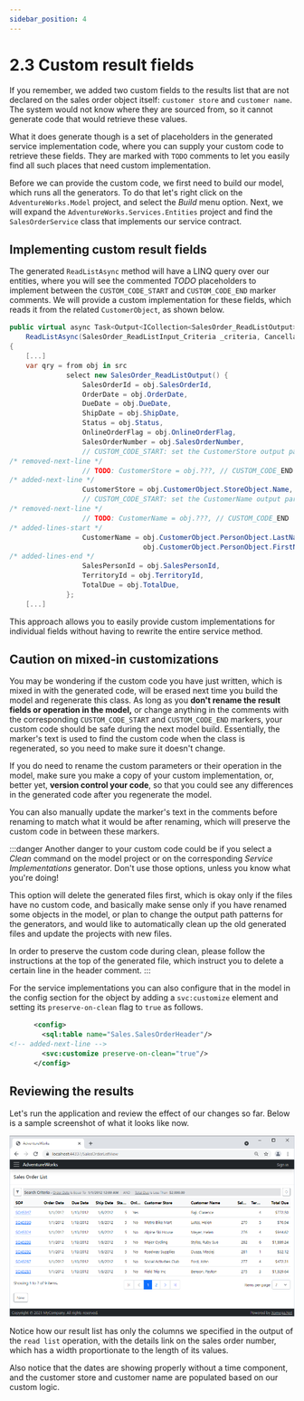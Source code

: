 ```yaml
---
sidebar_position: 4
---
```


# 2.3 Custom result fields

If you remember, we added two custom fields to the results list that are not declared on the sales order object itself: `customer store` and `customer name`. The system would not know where they are sourced from, so it cannot generate code that would retrieve these values.

What it does generate though is a set of placeholders in the generated service implementation code, where you can supply your custom code to retrieve these fields. They are marked with `TODO` comments to let you easily find all such places that need custom implementation.

Before we can provide the custom code, we first need to build our model, which runs all the generators. To do that let's right click on the `AdventureWorks.Model` project, and select the *Build* menu option. Next, we will expand the `AdventureWorks.Services.Entities` project and find the `SalesOrderService` class that implements our service contract.

## Implementing custom result fields

The generated `ReadListAsync` method will have a LINQ query over our entities, where you will see the commented *TODO* placeholders to implement between the `CUSTOM_CODE_START` and `CUSTOM_CODE_END` marker comments. We will provide a custom implementation for these fields, which reads it from the related `CustomerObject`, as shown below.


```cs title="SalesOrderService.cs"
public virtual async Task<Output<ICollection<SalesOrder_ReadListOutput>>>
    ReadListAsync(SalesOrder_ReadListInput_Criteria _criteria, CancellationToken token = default)
{
    [...]
    var qry = from obj in src
              select new SalesOrder_ReadListOutput() {
                  SalesOrderId = obj.SalesOrderId,
                  OrderDate = obj.OrderDate,
                  DueDate = obj.DueDate,
                  ShipDate = obj.ShipDate,
                  Status = obj.Status,
                  OnlineOrderFlag = obj.OnlineOrderFlag,
                  SalesOrderNumber = obj.SalesOrderNumber,
                  // CUSTOM_CODE_START: set the CustomerStore output parameter of ReadList operation below
/* removed-next-line */
                  // TODO: CustomerStore = obj.???, // CUSTOM_CODE_END
/* added-next-line */
                  CustomerStore = obj.CustomerObject.StoreObject.Name, // CUSTOM_CODE_END
                  // CUSTOM_CODE_START: set the CustomerName output parameter of ReadList operation below
/* removed-next-line */
                  // TODO: CustomerName = obj.???, // CUSTOM_CODE_END
/* added-lines-start */
                  CustomerName = obj.CustomerObject.PersonObject.LastName + ", " + 
                                 obj.CustomerObject.PersonObject.FirstName, // CUSTOM_CODE_END
/* added-lines-end */
                  SalesPersonId = obj.SalesPersonId,
                  TerritoryId = obj.TerritoryId,
                  TotalDue = obj.TotalDue,
              };
    [...]
```

This approach allows you to easily provide custom implementations for individual fields without having to rewrite the entire service method.

## Caution on mixed-in customizations

You may be wondering if the custom code you have just written, which is mixed in with the generated code, will be erased next time you build the model and regenerate this class. As long as you **don't rename the result fields or operation in the model,** or change anything in the comments with the corresponding `CUSTOM_CODE_START` and `CUSTOM_CODE_END` markers, your custom code should be safe during the next model build. Essentially, the marker's text is used to find the custom code when the class is regenerated, so you need to make sure it doesn't change.

If you do need to rename the custom parameters or their operation in the model, make sure you make a copy of your custom implementation, or, better yet, **version control your code**, so that you could see any differences in the generated code after you regenerate the model.

You can also manually update the marker's text in the comments before renaming to match what it would be after renaming, which will preserve the custom code in between these markers.

:::danger
Another danger to your custom code could be if you select a *Clean* command on the model project or on the corresponding *Service Implementations* generator. Don't use those options, unless you know what you're doing!

This option will delete the generated files first, which is okay only if the files have no custom code, and basically make sense only if you have renamed some objects in the model, or plan to change the output path patterns for the generators, and would like to automatically clean up the old generated files and update the projects with new files.

In order to preserve the custom code during clean, please follow the instructions at the top of the generated file, which instruct you to delete a certain line in the header comment.
:::

For the service implementations you can also configure that in the model in the config section for the object by adding a `svc:customize` element and setting its `preserve-on-clean` flag to `true` as follows.

```xml title="sales_order.xom"
      <config>
        <sql:table name="Sales.SalesOrderHeader"/>
<!-- added-next-line -->
        <svc:customize preserve-on-clean="true"/>
      </config>
```

## Reviewing the results

Let's run the application and review the effect of our changes so far. Below is a sample screenshot of what it looks like now.

![Search results](img3/search-results.png)

Notice how our result list has only the columns we specified in the output of the `read list` operation, with the details link on the sales order number, which has a width proportionate to the length of its values.

Also notice that the dates are showing properly without a time component, and the customer store and customer name are populated based on our custom logic.
